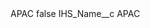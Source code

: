 <?xml version="1.0" encoding="UTF-8"?>
<CustomMetadata xmlns="http://soap.sforce.com/2006/04/metadata" xmlns:xsi="http://www.w3.org/2001/XMLSchema-instance" xmlns:xsd="http://www.w3.org/2001/XMLSchema">
    <label>APAC</label>
    <protected>false</protected>
    <values>
        <field>IHS_Name__c</field>
        <value xsi:type="xsd:string">APAC</value>
    </values>
</CustomMetadata>
